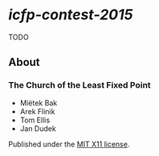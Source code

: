 _icfp-contest-2015_
===================

TODO


About
-----

### The Church of the Least Fixed Point

- Miëtek Bak
- Arek Flinik
- Tom Ellis
- Jan Dudek

Published under the [MIT X11 license](LICENSE.md).
